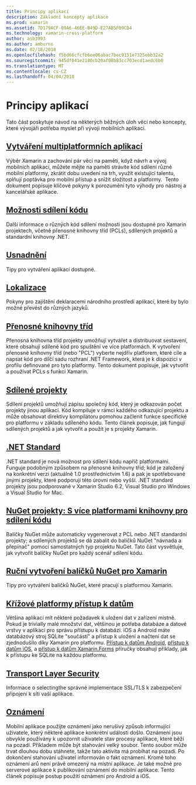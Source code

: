 ```yaml
---
title: Principy aplikací
description: Základní koncepty aplikace
ms.prod: xamarin
ms.assetid: 7D179ACF-09A6-46EE-B49D-E27AB5F09CD4
ms.technology: xamarin-cross-platform
author: asb3993
ms.author: amburns
ms.date: 02/18/2018
ms.openlocfilehash: f5bd66cfcfb6ee06abac7bec9151e7325ebb32a2
ms.sourcegitcommit: 945df041e2180cb20af08b83cc703ecd1aedc6b0
ms.translationtype: MT
ms.contentlocale: cs-CZ
ms.lasthandoff: 04/04/2018
---
```

# <a name="application-fundamentals"></a>Principy aplikací

Tato část poskytuje návod na některých běžných úloh věcí nebo koncepty, které vývojáři potřeba myslet při vývoji mobilních aplikací.

##  <a name="building-cross-platform-applicationscross-platformapp-fundamentalsbuilding-cross-platform-applicationsindexmd"></a>[Vytváření multiplatformních aplikací](~/cross-platform/app-fundamentals/building-cross-platform-applications/index.md)

Výběr Xamarin a zachování pár věcí na paměti, když návrh a vývoj mobilních aplikací, můžete mějte na paměti strávíte kód sdílení různé mobilní platformy, zkrátit dobu uvedení na trh, využít existující talentu, splňují poptávka pro mobilní přístup a snížit složitost a platformy. &nbsp;Tento dokument popisuje klíčové pokyny k porozumění tyto výhody pro nástroj a kancelářské aplikace.

## <a name="code-sharing-optionscode-sharingmd"></a>[Možnosti sdílení kódu](code-sharing.md)

Další informace o různých kód sdílení možnosti jsou dostupné pro Xamarin projektech, včetně přenosné knihovny tříd (PCLs), sdílených projektů a standardní knihovny .NET.


## <a name="accessibilityaccessibilitymd"></a>[Usnadnění](accessibility.md)

Tipy pro vytváření aplikací dostupné.


## <a name="localizationlocalizationmd"></a>[Lokalizace](localization.md)

Pokyny pro zajištění deklaracemi národního prostředí aplikací, které by bylo možné převést do různých jazyků.


##  <a name="portable-class-librariescross-platformapp-fundamentalspclmd"></a>[Přenosné knihovny tříd](~/cross-platform/app-fundamentals/pcl.md)

Přenosná knihovna tříd projekty umožňují vytvářet a distribuovat sestavení, které obsahují sdílené kód pro spuštění ve více platformách. K vytvoření přenosné knihovny tříd (nebo "PCL") vyberte nejdřív platforem, které cíle a napsat kód pro dílčí sadu rozhraní .NET Framework, která je k dispozici v profilu definované pro tyto platformy. Tento dokument popisuje, jak vytvořit a používat PCLs s funkcí Xamarin.

##  <a name="shared-projectscross-platformapp-fundamentalsshared-projectsmd"></a>[Sdílené projekty](~/cross-platform/app-fundamentals/shared-projects.md)

Sdílení projektů umožňují zápisu společný kód, který je odkazován počet projekty jinou aplikaci. Kód kompiluje v rámci každého odkazující projektu a může obsahovat direktivy kompilátoru pomohou začlenit funkce specifické pro platformu v základu sdíleného kódu. Tento článek popisuje, jak fungují sdílených projektů a jak vytvořit a použít je s projekty Xamarin.

##  <a name="net-standardcross-platformapp-fundamentalsnet-standardmd"></a>[.NET Standard](~/cross-platform/app-fundamentals/net-standard.md)

.NET standard je nová možnost pro sdílení kódu napříč platformami. Funguje podobným způsobem na přenosné knihovny tříd; kód je založený na konkrétní verzi (aktuálně 1.0 prostřednictvím 1.6) a pak je spotřebované jinými projekty, které podporují této úrovni nebo vyšší. .NET standard projekty jsou podporované v Xamarin Studio 6.2, Visual Studio pro Windows a Visual Studio for Mac.

##  <a name="nuget-projects-multiplatform-libraries-for-code-sharingcross-platformapp-fundamentalsnuget-multiplatform-librariesindexmd"></a>[NuGet projekty: S více platformami knihovny pro sdílení kódu](~/cross-platform/app-fundamentals/nuget-multiplatform-libraries/index.md)

Balíčky NuGet může automaticky vygenerovat z PCL nebo .NET standardní projekty; a sdílených projektů se dá zabalit do balíčků NuGet "návnada a přepínač" pomocí samostatných typ projektu NuGet. Tato část vysvětluje, jak vytvořit balíčky NuGet pro každý scénář sdílení kódu.

##  <a name="manually-creating-nuget-packages-for-xamarincross-platformapp-fundamentalsnuget-manualmd"></a>[Ruční vytvoření balíčků NuGet pro Xamarin](~/cross-platform/app-fundamentals/nuget-manual.md)

Tipy pro vytváření balíčků NuGet, které pracují s platformou Xamarin.

##  <a name="cross-platform-data-accessxamarin-formsdata-cloudindexmd"></a>[Křížové platformy přístup k datům](~/xamarin-forms/data-cloud/index.md)

Většina aplikací mít některé požadavek k uložení dat v zařízení místně. Pokud je trivially malé množství dat, většinou je potřeba databáze a datové vrstvy v aplikaci pro správu přístupu k databázi. iOS a Android máte databázový stroj SQLite "součástí" a přístup k uložení a načtení dat se zjednodušilo díky Xamarin pro platformu. [Přístup k datům Android](~/android/data-cloud/data-access/index.md), [přístup k datům iOS](~/ios/data-cloud/data/index.md), a [přístup k datům Xamarin.Forms](~/xamarin-forms/data-cloud/index.md) příručky obsahují příklady, jak k přístupu ke SQLite na každou platformu.


##  <a name="transport-layer-securitytransport-layer-securitymd"></a>[Transport Layer Security](transport-layer-security.md)

Informace o selectingthe správné implementace SSL/TLS k zabezpečení připojení k síti vaší aplikace.


##  <a name="notificationsxamarin-formsdata-cloudpush-notificationsindexmd"></a>[Oznámení](~/xamarin-forms/data-cloud/push-notifications/index.md)

Mobilní aplikace použijte oznámení jako nerušivý způsob informující uživatele, který některé aplikace konkrétní události došlo. Oznámení jsou obvykle používány k upozornit uživatele stav procesy aplikace, které běží na pozadí. Příkladem může být stahování velký soubor. Tento soubor může trvat dlouhou dobu stáhnete, takže tato aktivita má probíhat na pozadí. Po dokončení stahování uživatel informován o fakt oznámení.
Kromě toho oznámení arů není právě omezený na místní aplikace. Je také možné pro serverové aplikace k publikování oznámení do mobilní aplikace. Tento článek popisuje postup použití oznámení pro Android a iOS.
